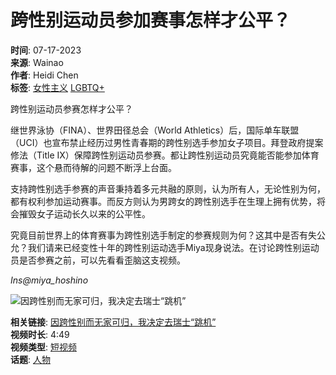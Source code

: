 # 跨性别运动员参加赛事怎样才公平？

**时间**: 07-17-2023  
**来源**: Wainao  
**作者**: Heidi Chen  
**标签**: [女性主义](https://www.wainao.me/tags/feminism) [LGBTQ+](https://www.wainao.me/tags/lgbtq)  

跨性别运动员参赛怎样才公平？

继世界泳协（FINA）、世界田径总会（World Athletics）后，国际单车联盟（UCI）也宣布禁止经历过男性青春期的跨性别选手参加女子项目。拜登政府提案修法（Title IX）保障跨性别运动员参赛。都让跨性别运动员究竟能否能参加体育赛事，这个悬而待解的问题不断浮上台面。

支持跨性别选手参赛的声音秉持着多元共融的原则，认为所有人，无论性别为何，都有权利参加运动赛事。而反方则认为男跨女的跨性别选手在生理上拥有优势，将会摧毁女子运动长久以来的公平性。

究竟目前世界上的体育赛事为跨性别选手制定的参赛规则为何？这其中是否有失公允？我们请来已经变性十年的跨性别运动选手Miya现身说法。在讨论跨性别运动员是否参赛之前，可以先看看歪脑这支视频。

_Ins@miya_hoshino_

![因跨性别而无家可归，我决定去瑞士“跳机”](https://www.wainao.me/resizer/v2/6AJFEB7YOVOHDOVO7MCMZKLENU.png?smart=true&auth=30718b16393ac8cc470ab2779adca331994e532c008baba1947f68ba26e09afe&width=960&height=960)

**相关链接**: [因跨性别而无家可归，我决定去瑞士“跳机”](https://www.wainao.me/wainao-watches/runology-china-migrants-transgender-A4revolution/)  
**视频时长**: 4:49  
**视频类型**: [短视频](https://www.wainao.me/wainao-watches/short-videos/)  
**话题**: [人物](https://www.wainao.me/topics/people/)  